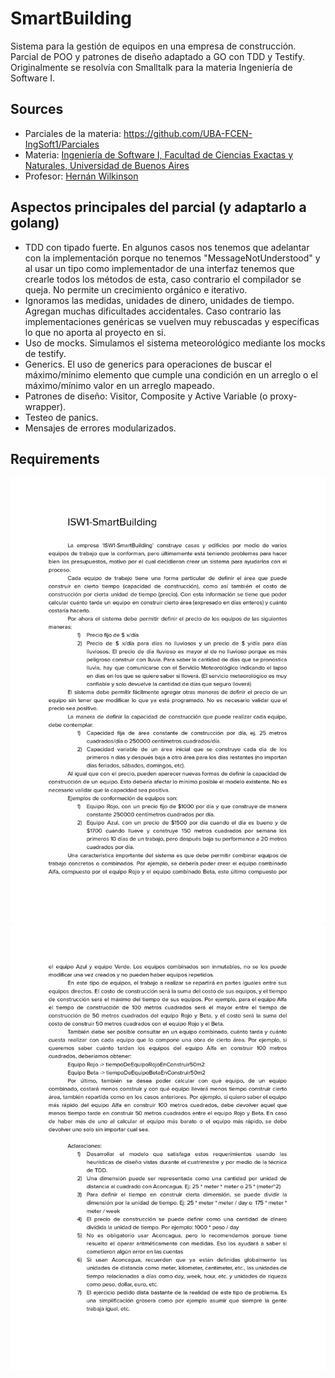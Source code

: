 # SmartBuilding
Sistema para la gestión de equipos en una empresa de construcción. Parcial de POO y patrones de diseño adaptado a GO con TDD y Testify. Originalmente se resolvía con Smalltalk para la materia Ingeniería de Software I.

## Sources
- Parciales de la materia: https://github.com/UBA-FCEN-IngSoft1/Parciales
- Materia: [Ingeniería de Software I, Facultad de Ciencias Exactas y Naturales, Universidad de Buenos Aires]( https://www.isw2.com.ar/)
- Profesor: [Hernán Wilkinson](https://x.com/HernanWilkinson)

## Aspectos principales del parcial (y adaptarlo a golang)
- TDD con tipado fuerte. En algunos casos nos tenemos que adelantar con la implementación porque no tenemos "MessageNotUnderstood" y al usar un tipo como implementador de una interfaz tenemos que crearle todos los métodos de esta, caso contrario el compilador se queja. No permite un crecimiento orgánico e iterativo.
- Ignoramos las medidas, unidades de dinero, unidades de tiempo. Agregan muchas dificultades accidentales. Caso contrario las implementaciones genéricas se vuelven muy rebuscadas y específicas lo que no aporta al proyecto en si.
- Uso de mocks. Simulamos el sistema meteorológico mediante los mocks de testify.
- Generics. El uso de generics para operaciones de buscar el máximo/mínimo elemento que cumple una condición en un arreglo o el máximo/mínimo valor en un arreglo mapeado.
- Patrones de diseño: Visitor, Composite y Active Variable (o proxy-wrapper).
- Testeo de panics.
- Mensajes de errores modularizados.

## Requirements
![Enunciado1](resources/Enunciado1.jpg)
![Enunciado2](resources/Enunciado2.jpg)
